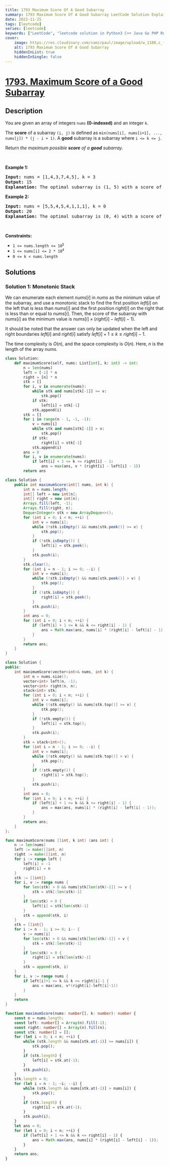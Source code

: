 ```yaml
---
title: 1793 Maximum Score Of A Good Subarray
summary: 1793 Maximum Score Of A Good Subarray LeetCode Solution Explained
date: 2022-11-25
tags: [leetcode]
series: [leetcode]
keywords: ["LeetCode", "leetcode solution in Python3 C++ Java Go PHP Ruby Swift TypeScript Rust C# JavaScript C", "1793 Maximum Score Of A Good Subarray LeetCode Solution Explained in all languages"]
cover:
    image: https://res.cloudinary.com/samirpaul/image/upload/w_1100,c_fit,co_rgb:FFFFFF,l_text:Arial_75_bold:1793 Maximum Score Of A Good Subarray - Solution Explained/problem-solving.webp
    alt: 1793 Maximum Score Of A Good Subarray
    hiddenInList: true
    hiddenInSingle: false
---
```



# [1793. Maximum Score of a Good Subarray](https://leetcode.com/problems/maximum-score-of-a-good-subarray)


## Description

<p>You are given an array of integers <code>nums</code> <strong>(0-indexed)</strong> and an integer <code>k</code>.</p>

<p>The <strong>score</strong> of a subarray <code>(i, j)</code> is defined as <code>min(nums[i], nums[i+1], ..., nums[j]) * (j - i + 1)</code>. A <strong>good</strong> subarray is a subarray where <code>i &lt;= k &lt;= j</code>.</p>

<p>Return <em>the maximum possible <strong>score</strong> of a <strong>good</strong> subarray.</em></p>

<p>&nbsp;</p>
<p><strong class="example">Example 1:</strong></p>

<pre>
<strong>Input:</strong> nums = [1,4,3,7,4,5], k = 3
<strong>Output:</strong> 15
<strong>Explanation:</strong> The optimal subarray is (1, 5) with a score of min(4,3,7,4,5) * (5-1+1) = 3 * 5 = 15. 
</pre>

<p><strong class="example">Example 2:</strong></p>

<pre>
<strong>Input:</strong> nums = [5,5,4,5,4,1,1,1], k = 0
<strong>Output:</strong> 20
<strong>Explanation:</strong> The optimal subarray is (0, 4) with a score of min(5,5,4,5,4) * (4-0+1) = 4 * 5 = 20.
</pre>

<p>&nbsp;</p>
<p><strong>Constraints:</strong></p>

<ul>
	<li><code>1 &lt;= nums.length &lt;= 10<sup>5</sup></code></li>
	<li><code>1 &lt;= nums[i] &lt;= 2 * 10<sup>4</sup></code></li>
	<li><code>0 &lt;= k &lt; nums.length</code></li>
</ul>

## Solutions

### Solution 1: Monotonic Stack

We can enumerate each element $nums[i]$ in $nums$ as the minimum value of the subarray, and use a monotonic stack to find the first position $left[i]$ on the left that is less than $nums[i]$ and the first position $right[i]$ on the right that is less than or equal to $nums[i]$. Then, the score of the subarray with $nums[i]$ as the minimum value is $nums[i] \times (right[i] - left[i] - 1)$.

It should be noted that the answer can only be updated when the left and right boundaries $left[i]$ and $right[i]$ satisfy $left[i]+1 \leq k \leq right[i]-1$.

The time complexity is $O(n)$, and the space complexity is $O(n)$. Here, $n$ is the length of the array $nums$.

<!-- tabs:start -->

```python
class Solution:
    def maximumScore(self, nums: List[int], k: int) -> int:
        n = len(nums)
        left = [-1] * n
        right = [n] * n
        stk = []
        for i, v in enumerate(nums):
            while stk and nums[stk[-1]] >= v:
                stk.pop()
            if stk:
                left[i] = stk[-1]
            stk.append(i)
        stk = []
        for i in range(n - 1, -1, -1):
            v = nums[i]
            while stk and nums[stk[-1]] > v:
                stk.pop()
            if stk:
                right[i] = stk[-1]
            stk.append(i)
        ans = 0
        for i, v in enumerate(nums):
            if left[i] + 1 <= k <= right[i] - 1:
                ans = max(ans, v * (right[i] - left[i] - 1))
        return ans
```

```java
class Solution {
    public int maximumScore(int[] nums, int k) {
        int n = nums.length;
        int[] left = new int[n];
        int[] right = new int[n];
        Arrays.fill(left, -1);
        Arrays.fill(right, n);
        Deque<Integer> stk = new ArrayDeque<>();
        for (int i = 0; i < n; ++i) {
            int v = nums[i];
            while (!stk.isEmpty() && nums[stk.peek()] >= v) {
                stk.pop();
            }
            if (!stk.isEmpty()) {
                left[i] = stk.peek();
            }
            stk.push(i);
        }
        stk.clear();
        for (int i = n - 1; i >= 0; --i) {
            int v = nums[i];
            while (!stk.isEmpty() && nums[stk.peek()] > v) {
                stk.pop();
            }
            if (!stk.isEmpty()) {
                right[i] = stk.peek();
            }
            stk.push(i);
        }
        int ans = 0;
        for (int i = 0; i < n; ++i) {
            if (left[i] + 1 <= k && k <= right[i] - 1) {
                ans = Math.max(ans, nums[i] * (right[i] - left[i] - 1));
            }
        }
        return ans;
    }
}
```

```cpp
class Solution {
public:
    int maximumScore(vector<int>& nums, int k) {
        int n = nums.size();
        vector<int> left(n, -1);
        vector<int> right(n, n);
        stack<int> stk;
        for (int i = 0; i < n; ++i) {
            int v = nums[i];
            while (!stk.empty() && nums[stk.top()] >= v) {
                stk.pop();
            }
            if (!stk.empty()) {
                left[i] = stk.top();
            }
            stk.push(i);
        }
        stk = stack<int>();
        for (int i = n - 1; i >= 0; --i) {
            int v = nums[i];
            while (!stk.empty() && nums[stk.top()] > v) {
                stk.pop();
            }
            if (!stk.empty()) {
                right[i] = stk.top();
            }
            stk.push(i);
        }
        int ans = 0;
        for (int i = 0; i < n; ++i) {
            if (left[i] + 1 <= k && k <= right[i] - 1) {
                ans = max(ans, nums[i] * (right[i] - left[i] - 1));
            }
        }
        return ans;
    }
};
```

```go
func maximumScore(nums []int, k int) (ans int) {
	n := len(nums)
	left := make([]int, n)
	right := make([]int, n)
	for i := range left {
		left[i] = -1
		right[i] = n
	}
	stk := []int{}
	for i, v := range nums {
		for len(stk) > 0 && nums[stk[len(stk)-1]] >= v {
			stk = stk[:len(stk)-1]
		}
		if len(stk) > 0 {
			left[i] = stk[len(stk)-1]
		}
		stk = append(stk, i)
	}
	stk = []int{}
	for i := n - 1; i >= 0; i-- {
		v := nums[i]
		for len(stk) > 0 && nums[stk[len(stk)-1]] > v {
			stk = stk[:len(stk)-1]
		}
		if len(stk) > 0 {
			right[i] = stk[len(stk)-1]
		}
		stk = append(stk, i)
	}
	for i, v := range nums {
		if left[i]+1 <= k && k <= right[i]-1 {
			ans = max(ans, v*(right[i]-left[i]-1))
		}
	}
	return
}
```

```ts
function maximumScore(nums: number[], k: number): number {
    const n = nums.length;
    const left: number[] = Array(n).fill(-1);
    const right: number[] = Array(n).fill(n);
    const stk: number[] = [];
    for (let i = 0; i < n; ++i) {
        while (stk.length && nums[stk.at(-1)] >= nums[i]) {
            stk.pop();
        }
        if (stk.length) {
            left[i] = stk.at(-1);
        }
        stk.push(i);
    }
    stk.length = 0;
    for (let i = n - 1; ~i; --i) {
        while (stk.length && nums[stk.at(-1)] > nums[i]) {
            stk.pop();
        }
        if (stk.length) {
            right[i] = stk.at(-1);
        }
        stk.push(i);
    }
    let ans = 0;
    for (let i = 0; i < n; ++i) {
        if (left[i] + 1 <= k && k <= right[i] - 1) {
            ans = Math.max(ans, nums[i] * (right[i] - left[i] - 1));
        }
    }
    return ans;
}
```

<!-- tabs:end -->

<!-- end -->
